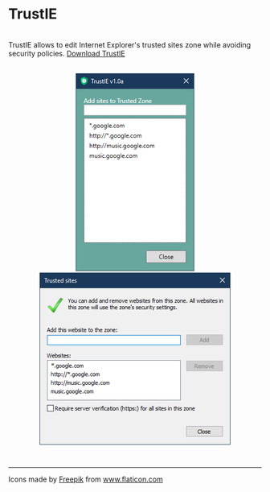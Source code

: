 # TrustIE
<br>
TrustIE allows to edit Internet Explorer's trusted sites zone while avoiding security policies. <a href="https://github.com/DenisLjubarets/TrustIE/raw/master/Files/Trustie_v1.0a.zip">Download TrustIE</a>
<br>
<br>
<p align="center">
  <img src="Files/MainView.png">
  <img align="top" src="Files/IE.png">
</p>


<br>
<hr>
<div>Icons made by <a href="https://www.flaticon.com/authors/freepik" title="Freepik">Freepik</a> from <a href="https://www.flaticon.com/" title="Flaticon">www.flaticon.com</a></div>
